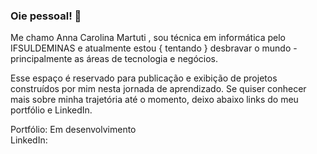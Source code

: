 ### Oie pessoal! 👋
Me chamo Anna Carolina Martuti , sou técnica em informática pelo IFSULDEMINAS e atualmente estou { tentando } desbravar o mundo - principalmente as áreas de tecnologia e negócios. 

Esse espaço é reservado para publicação e exibição de projetos construídos por mim nesta jornada de aprendizado. Se quiser conhecer mais sobre minha trajetória até o momento, deixo abaixo links do meu portfólio e LinkedIn. <br>

Portfólio: Em desenvolvimento <br>
LinkedIn: <br>

<!--
**martuti/martuti** is a ✨ _special_ ✨ repository because its `README.md` (this file) appears on your GitHub profile.

Here are some ideas to get you started:

- 🔭 I’m currently working on ...
- 🌱 I’m currently learning ...
- 👯 I’m looking to collaborate on ...
- 🤔 I’m looking for help with ...
- 💬 Ask me about ...
- 📫 How to reach me: ...
- 😄 Pronouns: ...
- ⚡ Fun fact: ...
-->
